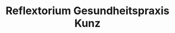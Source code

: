 ---
title: "Reflextorium Gesundheitspraxis Kunz"
url: /cham/reflextorium-gesundheitspraxis-kunz/
shop: Massage
---